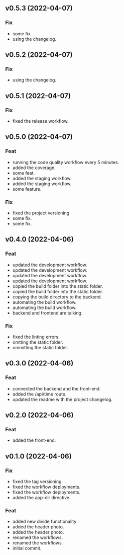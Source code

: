 ## v0.5.3 (2022-04-07)

### Fix

- some fix.
- using the changelog.

## v0.5.2 (2022-04-07)

### Fix

- using the changelog.

## v0.5.1 (2022-04-07)

### Fix

- fixed the release workflow.

## v0.5.0 (2022-04-07)

### Feat

- running the code quality workflow every 5 minutes.
- added the coverage.
- some feat.
- added the staging workflow.
- added the staging workflow.
- some feature.

### Fix

- fixed the project versioning
- some fix.
- some fix.

## v0.4.0 (2022-04-06)

### Feat

- updated the development workflow.
- updated the development workflow.
- updated the development workflow.
- updated the development workflow.
- copied the build folder into the static folder.
- copied the build folder into the static folder.
- copying the build directory to the backend.
- automating the build workflow.
- automating the build workflow.
- backend and frontend are talking.

### Fix

- fixed the linting errors.
- omtting the static folder.
- ommitting the static folder.

## v0.3.0 (2022-04-06)

### Feat

- connected the backend and the front-end.
- added the /api/time route.
- updated the readme with the project changelog.

## v0.2.0 (2022-04-06)

### Feat

- added the front-end.

## v0.1.0 (2022-04-06)

### Fix

- fixed the tag versioning.
- fixed the workflow deployments.
- fixed the workflow deployments.
- added the app-dir directive.

### Feat

- added new divide functionality
- added the header photo.
- added the header photo.
- renamed the workflows.
- renamed the workflows.
- initial commit.
